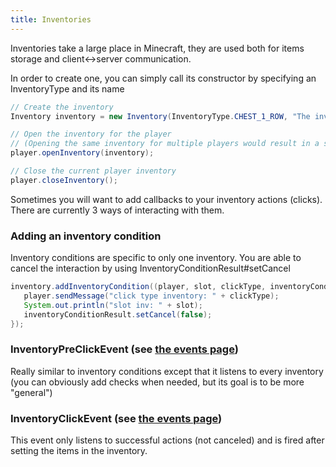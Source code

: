 ```yaml
---
title: Inventories
---
```


Inventories take a large place in Minecraft, they are used both for items storage and client<->server communication.

In order to create one, you can simply call its constructor by specifying an InventoryType and its name

```java
// Create the inventory
Inventory inventory = new Inventory(InventoryType.CHEST_1_ROW, "The inventory name");

// Open the inventory for the player 
// (Opening the same inventory for multiple players would result in a shared interface)
player.openInventory(inventory);

// Close the current player inventory
player.closeInventory();
```

Sometimes you will want to add callbacks to your inventory actions (clicks). There are currently 3 ways of interacting with them.

### Adding an inventory condition

Inventory conditions are specific to only one inventory. You are able to cancel the interaction by using InventoryConditionResult#setCancel

```java
inventory.addInventoryCondition((player, slot, clickType, inventoryConditionResult) -> {
   player.sendMessage("click type inventory: " + clickType);
   System.out.println("slot inv: " + slot);
   inventoryConditionResult.setCancel(false);
});
```

### InventoryPreClickEvent (see [the events page](/feature/events))

Really similar to inventory conditions except that it listens to every inventory (you can obviously add checks when needed, but its goal is to be more "general")

### InventoryClickEvent (see [the events page](/feature/events))

This event only listens to successful actions (not canceled) and is fired after setting the items in the inventory.

